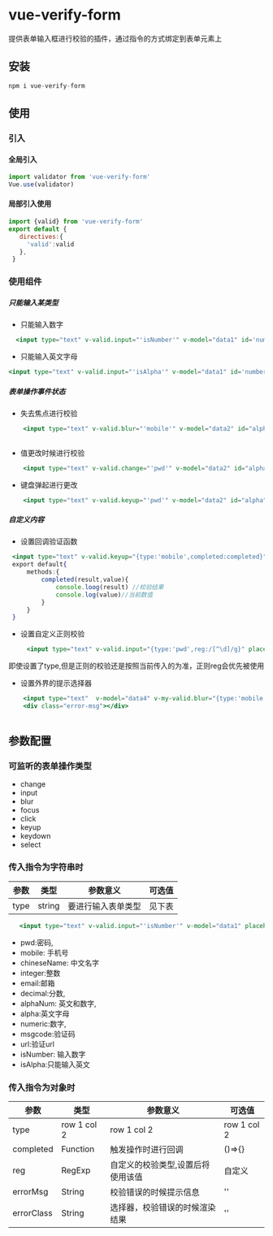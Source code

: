 # vue-verify-form
提供表单输入框进行校验的插件，通过指令的方式绑定到表单元素上

## 安装
``` jsx static
npm i vue-verify-form
```
## 使用

### 引入

#### 全局引入
```jsx static
import validator from 'vue-verify-form'
Vue.use(validator) 

```
#### 局部引入使用

```jsx static
import {valid} from 'vue-verify-form'
export default { 
   directives:{
     'valid':valid
   },
 }
```
### 使用组件
##### 只能输入某类型
* 只能输入数字
```jsx static
  <input type="text" v-valid.input="'isNumber'" v-model="data1" id='number' placeholder="请输入数字">  
```
* 只能输入英文字母
```jsx static
<input type="text" v-valid.input="'isAlpha'" v-model="data1" id='number' placeholder="请输入数字">
```
##### 表单操作事件状态
* 失去焦点进行校验

```jsx static
    <input type="text" v-valid.blur="'mobile'" v-model="data2" id="alpha" placeholder="请输入手机号">
   
```

* 值更改时候进行校验

```jsx static
    <input type="text" v-valid.change="'pwd'" v-model="data2" id="alpha" placeholder="请输入手机号">
```
* 键盘弹起进行更改

```jsx static
    <input type="text" v-valid.keyup="'pwd'" v-model="data2" id="alpha" placeholder="请输入手机号">
```
##### 自定义内容
* 设置回调验证函数

```jsx static
 <input type="text" v-valid.keyup="{type:'mobile',completed:completed}" v-model="data2" id="alpha" placeholder="请输入手机号">
 export default{
     methods:{
         completed(result,value){
             console.loog(result) //校验结果
             console.log(value)//当前数值
         }
     }
 }
```
* 设置自定义正则校验

```jsx 
     <input type="text" v-valid.input="{type:'pwd',reg:/[^\d]/g}" placeholder="自定义正则内容输入"> 
```
即使设置了type,但是正则的校验还是按照当前传入的为准，正则reg会优先被使用

* 设置外界的提示选择器

```jsx static
    <input type="text"  v-model="data4" v-my-valid.blur="{type:'mobile',errorClass:'.error-msg',errorMsg:'手机号输入错误'}" placeholder="请输入手机号">
    <div class="error-msg"></div>
   
```


## 参数配置
### 可监听的表单操作类型
 
- change 
- input  
- blur  
- focus 
- click  
- keyup  
- keydown 
- select 

### 传入指令为字符串时
参数| 类型 | 参数意义 | 可选值
---|---| ---| ---| 
type | string | 要进行输入表单类型 |见下表

``` jsx static
   <input type="text" v-valid.input="'isNumber'" v-model="data1" placeholder="请输入数字">
``` 
-   pwd:密码, 
-   mobile: 手机号
-   chineseName: 中文名字
-   integer:整数
-   email:邮箱
-   decimal:分数, 
-   alphaNum: 英文和数字, 
-   alpha:英文字母 
-   numeric:数字,  
-   msgcode:验证码 
-   url:验证url
-   isNumber: 输入数字
-   isAlpha:只能输入英文

### 传入指令为对象时
参数| 类型 | 参数意义 | 可选值
---|---| ---| ---| 
type | row 1 col 2 | row 1 col 2 | row 1 col 2
completed |Function| 触发操作时进行回调 | ()=>{} | 
reg | RegExp | 自定义的校验类型,设置后将使用该值 | 自定义
errorMsg | String | 校验错误的时候提示信息 | ''
errorClass | String | 选择器，校验错误的时候渲染结果 | ''



